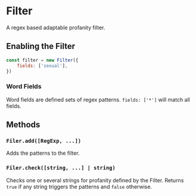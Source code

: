 # Filter

A regex based adaptable profanity filter.

## Enabling the Filter

```js
const filter = new Filter({
    fields: ['sexual'],
})
```

### Word Fields

Word fields are defined sets of regex patterns. `fields: ['*']` will match all fields.

## Methods

### `Filer.add([RegExp, ...])`

Adds the patterns to the filter.

### `Filer.check([string, ...] | string)`

Checks one or several strings for profanity defined by the Filter. Returns `true` if any string triggers the patterns and `false` otherwise.